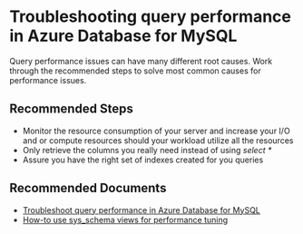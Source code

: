 <properties
	pageTitle="Troubleshooting query performance in Azure Database for MySQL"
	description="Troubleshooting query performance in Azure Database for MySQL"
	service="microsoft.dbformysql"
	resource="servers"
	authors="jan-eng"
    ms.author="janeng"
	displayOrder="31"
	selfHelpType="resource"
	supportTopicIds="32628404, 32628397"
	resourceTags="servers, databases"
	productPesIds="16221"
	cloudEnvironments="public"
	articleId="1f8be777-e8a7-4e21-8c28-40baaa6fe4a2"
/>

# Troubleshooting query performance in Azure Database for MySQL

Query performance issues can have many different root causes. Work through the recommended steps to solve most common causes for performance issues.

## **Recommended Steps**

* Monitor the resource consumption of your server and increase your I/O and or compute resources should your workload utilize all the resources
* Only retrieve the columns you really need instead of using *select \**
* Assure you have the right set of indexes created for you queries

## **Recommended Documents**

* [Troubleshoot query performance in Azure Database for MySQL](https://docs.microsoft.com/azure/mysql/howto-troubleshoot-query-performance)<br>
* [How-to use sys_schema views for performance tuning](https://docs.microsoft.com/azure/mysql/howto-troubleshoot-sys-schema)
